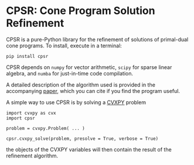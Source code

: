 # CPSR: Cone Program Solution Refinement

CPSR is a pure-Python library for the refinement of solutions of 
primal-dual cone programs. To install, execute in a terminal:

```
pip install cpsr
```

CPSR depends on `numpy` for vector arithmetic, 
`scipy` for sparse linear algebra,
and `numba` for just-in-time code compilation.

A detailed description of the algorithm used is provided
in the accompanying 
[paper](http://stanford.edu/~boyd/papers/cone_prog_refine.html),
which you can cite if you find the program useful.

A simple way to use CPSR is by solving a [CVXPY](https://www.cvxpy.org) problem
```
import cvxpy as cvx
import cpsr

problem = cvxpy.Problem( ... )

cpsr.cvxpy_solve(problem, presolve = True, verbose = True)
```
the objects of the CVXPY variables  will then contain
the result of the refinement algorithm.